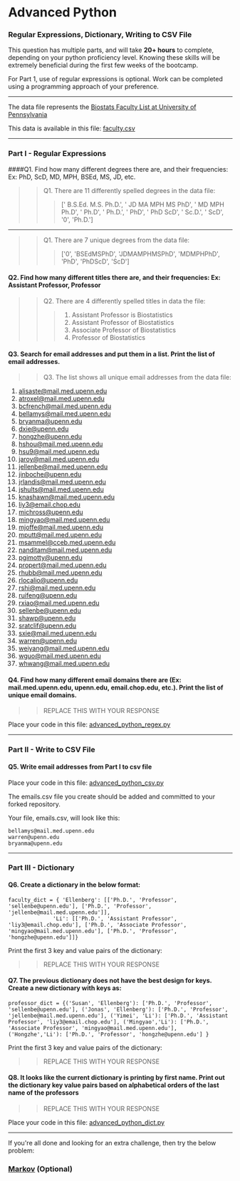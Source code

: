 # Advanced Python    

### Regular Expressions, Dictionary, Writing to CSV File  

This question has multiple parts, and will take **20+ hours** to complete, depending on your python proficiency level.  Knowing these skills will be extremely beneficial during the first few weeks of the bootcamp.

For Part 1, use of regular expressions is optional.  Work can be completed using a programming approach of your preference. 

---

The data file represents the [Biostats Faculty List at University of Pennsylvania](http://www.med.upenn.edu/cceb/biostat/faculty.shtml)

This data is available in this file:  [faculty.csv](python/faculty.csv)

--- 

### Part I - Regular Expressions  


####Q1. Find how many different degrees there are, and their frequencies: Ex:  PhD, ScD, MD, MPH, BSEd, MS, JD, etc.

>> Q1. There are 11 differently spelled degrees in the data file:  
>>> [' B.S.Ed. M.S. Ph.D.', ' JD MA MPH MS PhD', ' MD MPH Ph.D', ' Ph.D', ' Ph.D.', ' PhD', ' PhD ScD', ' Sc.D.', ' ScD', '0', 'Ph.D.']

----------

>> Q1. There are 7 unique degrees from the data file:
>>> ['0', 'BSEdMSPhD', 'JDMAMPHMSPhD', 'MDMPHPhD', 'PhD', 'PhDScD', 'ScD']


#### Q2. Find how many different titles there are, and their frequencies:  Ex:  Assistant Professor, Professor

>> Q2. There are 4 differently spelled titles in data the file:  
>>> 1. Assistant Professor is Biostatistics  
>>> 2. Assistant Professor of Biostatistics  
>>> 3. Associate Professor of Biostatistics  
>>> 4. Professor of Biostatistics


#### Q3. Search for email addresses and put them in a list.  Print the list of email addresses.

>> Q3. The list shows all unique email addresses from the data file:
1. alisaste@mail.med.upenn.edu
2. atroxel@mail.med.upenn.edu
3. bcfrench@mail.med.upenn.edu
4. bellamys@mail.med.upenn.edu
5. bryanma@upenn.edu
6. dxie@upenn.edu
7. hongzhe@upenn.edu
8. hshou@mail.med.upenn.edu
9. hsu9@mail.med.upenn.edu
10. jaroy@mail.med.upenn.edu
11. jellenbe@mail.med.upenn.edu
12. jinboche@upenn.edu
13. jrlandis@mail.med.upenn.edu
14. jshults@mail.med.upenn.edu
15. knashawn@mail.med.upenn.edu
16. liy3@email.chop.edu
17. michross@upenn.edu
18. mingyao@mail.med.upenn.edu
19. mjoffe@mail.med.upenn.edu
20. mputt@mail.med.upenn.edu
21. msammel@cceb.med.upenn.edu
22. nanditam@mail.med.upenn.edu
23. pgimotty@upenn.edu
24. propert@mail.med.upenn.edu
25. rhubb@mail.med.upenn.edu
26. rlocalio@upenn.edu
27. rshi@mail.med.upenn.edu
28. ruifeng@upenn.edu
29. rxiao@mail.med.upenn.edu
30. sellenbe@upenn.edu
31. shawp@upenn.edu
32. sratclif@upenn.edu
33. sxie@mail.med.upenn.edu
34. warren@upenn.edu
35. weiyang@mail.med.upenn.edu
36. wguo@mail.med.upenn.edu
37. whwang@mail.med.upenn.edu


#### Q4. Find how many different email domains there are (Ex:  mail.med.upenn.edu, upenn.edu, email.chop.edu, etc.).  Print the list of unique email domains.

>> REPLACE THIS WITH YOUR RESPONSE

Place your code in this file: [advanced_python_regex.py](python/advanced_python_regex.py)

---

### Part II - Write to CSV File

#### Q5.  Write email addresses from Part I to csv file

Place your code in this file: [advanced_python_csv.py](python/advanced_python_csv.py)

The emails.csv file you create should be added and committed to your forked repository.

Your file, emails.csv, will look like this:
```
bellamys@mail.med.upenn.edu
warren@upenn.edu
bryanma@upenn.edu
```

---

### Part III - Dictionary

#### Q6.  Create a dictionary in the below format:
```
faculty_dict = { 'Ellenberg': [['Ph.D.', 'Professor', 'sellenbe@upenn.edu'], ['Ph.D.', 'Professor', 'jellenbe@mail.med.upenn.edu']],
              'Li': [['Ph.D.', 'Assistant Professor', 'liy3@email.chop.edu'], ['Ph.D.', 'Associate Professor', 'mingyao@mail.med.upenn.edu'], ['Ph.D.', 'Professor', 'hongzhe@upenn.edu']]}
```
Print the first 3 key and value pairs of the dictionary:

>> REPLACE THIS WITH YOUR RESPONSE

#### Q7.  The previous dictionary does not have the best design for keys.  Create a new dictionary with keys as:

```
professor_dict = {('Susan', 'Ellenberg'): ['Ph.D.', 'Professor', 'sellenbe@upenn.edu'], ('Jonas', 'Ellenberg'): ['Ph.D.', 'Professor', 'jellenbe@mail.med.upenn.edu'], ('Yimei', 'Li'): ['Ph.D.', 'Assistant Professor', 'liy3@email.chop.edu'], ('Mingyao','Li'): ['Ph.D.', 'Associate Professor', 'mingyao@mail.med.upenn.edu'], ('Hongzhe','Li'): ['Ph.D.', 'Professor', 'hongzhe@upenn.edu'] }
```

Print the first 3 key and value pairs of the dictionary:

>> REPLACE THIS WITH YOUR RESPONSE

#### Q8.  It looks like the current dictionary is printing by first name.  Print out the dictionary key value pairs based on alphabetical orders of the last name of the professors

>> REPLACE THIS WITH YOUR RESPONSE

Place your code in this file: [advanced_python_dict.py](python/advanced_python_dict.py)

--- 

If you're all done and looking for an extra challenge, then try the below problem:  

### [Markov](python/markov.py) (Optional)

